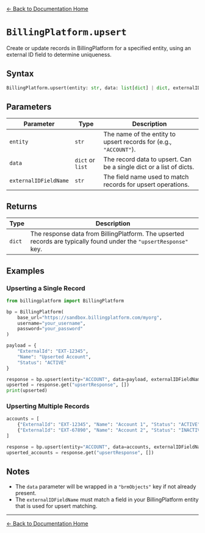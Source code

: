 [← Back to Documentation Home](README.md)

# `BillingPlatform.upsert`

Create or update records in BillingPlatform for a specified entity, using an external ID field to determine uniqueness.

## Syntax

```python
BillingPlatform.upsert(entity: str, data: list[dict] | dict, externalIDFieldName: str) -> dict
```

## Parameters

| Parameter            | Type             | Description                                                                 |
|----------------------|------------------|-----------------------------------------------------------------------------|
| `entity`             | `str`            | The name of the entity to upsert records for (e.g., `"ACCOUNT"`).           |
| `data`               | `dict` or `list` | The record data to upsert. Can be a single dict or a list of dicts.         |
| `externalIDFieldName`| `str`            | The field name used to match records for upsert operations.                 |

## Returns

| Type   | Description |
|--------|-------------|
| `dict` | The response data from BillingPlatform. The upserted records are typically found under the `"upsertResponse"` key. |

## Examples

### Upserting a Single Record

```python
from billingplatform import BillingPlatform

bp = BillingPlatform(
    base_url="https://sandbox.billingplatform.com/myorg",
    username="your_username",
    password="your_password"
)

payload = {
    "ExternalId": "EXT-12345",
    "Name": "Upserted Account",
    "Status": "ACTIVE"
}

response = bp.upsert(entity="ACCOUNT", data=payload, externalIDFieldName="ExternalId")
upserted = response.get("upsertResponse", [])
print(upserted)
```

### Upserting Multiple Records

```python
accounts = [
    {"ExternalId": "EXT-12345", "Name": "Account 1", "Status": "ACTIVE"},
    {"ExternalId": "EXT-67890", "Name": "Account 2", "Status": "INACTIVE"}
]

response = bp.upsert(entity="ACCOUNT", data=accounts, externalIDFieldName="ExternalId")
upserted_accounts = response.get("upsertResponse", [])
```

## Notes

- The `data` parameter will be wrapped in a `"brmObjects"` key if not already present.
- The `externalIDFieldName` must match a field in your BillingPlatform entity that is used for upsert matching.

---

[← Back to Documentation Home](README.md)